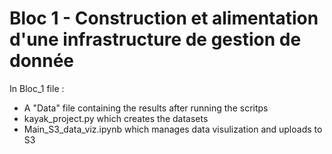 # Bloc 1 - Construction et alimentation d'une infrastructure de gestion de donnée

In Bloc_1 file :
  - A "Data" file containing the results after running the scritps
  - kayak_project.py which creates the datasets
  - Main_S3_data_viz.ipynb which manages data visulization and uploads to S3
